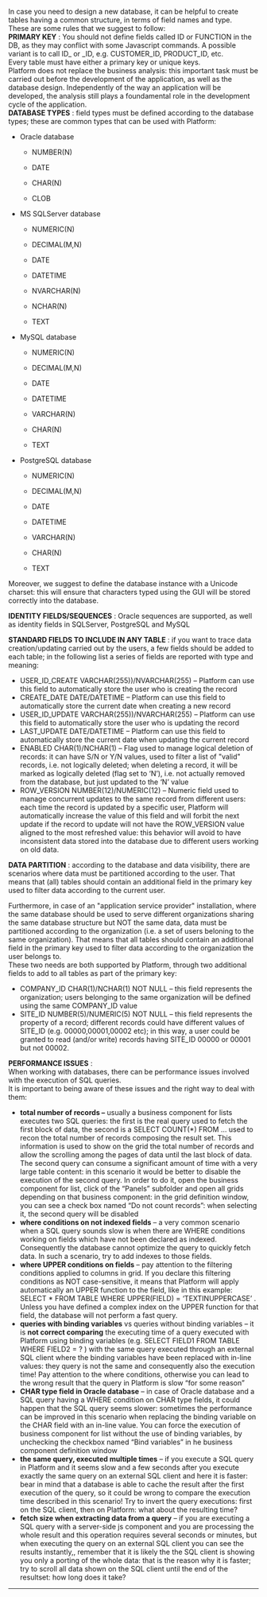 In case you need to design a new database, it can be helpful to create tables having a common structure, in terms of field names and type.  
These are some rules that we suggest to follow:  
 **PRIMARY KEY** : You should not define fields called ID or FUNCTION in the DB, as they may conflict with some Javascript commands. A possible variant is to call ID\_ or \_ID, e.g. CUSTOMER\_ID, PRODUCT\_ID, etc.  
Every table must have either a primary key or unique keys.  
Platform does not replace the business analysis: this important task must be carried out before the development of the application, as well as the database design. Independently of the way an application will be developed, the analysis still plays a foundamental role in the development cycle of the application.  
 **DATABASE TYPES** : field types must be defined according to the database types; these are common types that can be used with Platform:

* Oracle database

  * NUMBER\(N\)

  * DATE
  * CHAR\(N\)
  * CLOB

* MS SQLServer database

  * NUMERIC\(N\)

  * DECIMAL\(M,N\)
  * DATE
  * DATETIME
  * NVARCHAR\(N\)
  * NCHAR\(N\)
  * TEXT

* MySQL database

  * NUMERIC\(N\)

  * DECIMAL\(M,N\)
  * DATE
  * DATETIME
  * VARCHAR\(N\)
  * CHAR\(N\)
  * TEXT

* PostgreSQL database

  * NUMERIC\(N\)

  * DECIMAL\(M,N\)
  * DATE
  * DATETIME
  * VARCHAR\(N\)
  * CHAR\(N\)
  * TEXT

Moreover, we suggest to define the database instance with a Unicode charset: this will ensure that characters typed using the GUI will be stored correctly into the database.

**IDENTITY FIELDS/SEQUENCES** : Oracle sequences are supported, as well as identity fields in SQLServer, PostgreSQL and MySQL

**STANDARD FIELDS TO INCLUDE IN ANY TABLE** : if you want to trace data creation/updating carried out by the users, a few fields should be added to each table; in the following list a series of fields are reported with type and meaning:

* USER\_ID\_CREATE VARCHAR\(255\)\)/NVARCHAR\(255\) – Platform can use this field to automatically store the user who is creating the record
* CREATE\_DATE DATE/DATETIME – Platform can use this field to automatically store the current date when creating a new record
* USER\_ID\_UPDATE VARCHAR\(255\)\)/NVARCHAR\(255\) – Platform can use this field to automatically store the user who is updating the record
* LAST\_UPDATE DATE/DATETIME – Platform can use this field to automatically store the current date when updating the current record
* ENABLED CHAR\(1\)/NCHAR\(1\) – Flag used to manage logical deletion of records: it can have S/N or Y/N values, used to filter a list of "valid" records, i.e. not logically deleted; when deleting a record, it will be marked as logically deleted \(flag set to ‘N’\), i.e. not actually removed from the database, but just updated to the ‘N’ value
* ROW\_VERSION NUMBER\(12\)/NUMERIC\(12\) – Numeric field used to manage concurrent updates to the same record from different users: each time the record is updated by a specific user, Platform will automatically increase the value of this field and will forbit the next update if the record to update will not have the ROW\_VERSION value aligned to the most refreshed value: this behavior will avoid to have inconsistent data stored into the database due to different users working on old data.

**DATA PARTITION** : according to the database and data visibility, there are scenarios where data must be partitioned according to the user. That means that \(all\) tables should contain an additional field in the primary key used to filter data according to the current user.

Furthermore, in case of an "application service provider" installation, where the same database should be used to serve different organizations sharing the same database structure but NOT the same data, data must be partitioned according to the organization \(i.e. a set of users beloning to the same organization\). That means that all tables should contain an additional field in the primary key used to filter data according to the organization the user belongs to.  
These two needs are both supported by Platform, through two additional fields to add to all tables as part of the primary key:

* COMPANY\_ID CHAR\(1\)/NCHAR\(1\) NOT NULL – this field represents the organization; users belonging to the same organization will be defined using the same COMPANY\_ID value
* SITE\_ID NUMBER\(5\)/NUMERIC\(5\) NOT NULL – this field represents the property of a record; different records could have different values of SITE\_ID \(e.g. 00000,00001,00002 etc\); in this way, a user could be granted to read \(and/or write\) records having SITE\_ID 00000 or 00001 but not 00002.

**PERFORMANCE ISSUES** :  
When working with databases, there can be performance issues involved with the execution of SQL queries.  
It is important to being aware of these issues and the right way to deal with them:

* **total number of records –**  usually a business component for lists executes two SQL queries: the first is the real query used to fetch the first block of data, the second is a SELECT COUNT\(\*\) FROM … used to recon the total number of records composing the result set. This information is used to show on the grid the total number of records and allow the scrolling among the pages of data until the last block of data. The second query can consume a significant amount of time with a very large table content: in this scenario it would be better to disable the execution of the second query. In order to do it, open the business component for list, click of the “Panels” subfolder and open all grids depending on that business component: in the grid definition window, you can see a check box named “Do not count records”: when selecting it, the second query will be disabled
* **where conditions on not indexed fields**  – a very common scenario when a SQL query sounds slow is when there are WHERE conditions working on fields which have not been declared as indexed. Consequently the database cannot optimize the query to quickly fetch data. In such a scenario, try to add indexes to those fields.
* **where UPPER conditions on fields**  – pay attention to the filtering conditions applied to columns in grid. If you declare this filtering conditions as NOT case-sensitive, it means that Platform will apply automatically an UPPER function to the field, like in this example: SELECT \* FROM TABLE WHERE UPPER\(FIELD\) = ‘TEXTINUPPERCASE’ . Unless you have defined a complex index on the UPPER function for that field, the database will not perform a fast query.
* **queries with binding variables**  vs queries without binding variables – it is  **not correct comparing**  the executing time of a query executed with Platform using binding variables \(e.g. SELECT FIELD1 FROM TABLE WHERE FIELD2 = ? \) with the same query executed through an external SQL client where the binding variables have been replaced with in-line values: they query is not the same and consequently also the execution time! Pay attention to the where conditions, otherwise you can lead to the wrong result that the query in Platform is slow “for some reason”
* **CHAR type field in Oracle database**  – in case of Oracle database and a SQL query having a WHERE condition on CHAR type fields, it could happen that the SQL query seems slower: sometimes the performance can be improved in this scenario when replacing the binding variable on the CHAR field with an in-line value. You can force the execution of business component for list without the use of binding variables, by unchecking the checkbox named “Bind variables” in he business component definition window
* **the same query, executed multiple times**  – if you execute a SQL query in Platform and it seems slow and a few seconds after you execute exactly the same query on an external SQL client and here it is faster: bear in mind that a database is able to cache the result after the first execution of the query, so it could be wrong to compare the execution time described in this scenario! Try to invert the query executions: first on the SQL client, then on Platform: what about the resulting time?
* **fetch size when extracting data from a query**  – if you are executing a SQL query with a server-side js component and you are processing the whole result and this operation requires several seconds or minutes, but when executing the query on an external SQL client you can see the results instantly,, remember that it is likely the the SQL client is showing you only a porting of the whole data: that is the reason why it is faster; try to scroll all data shown on the SQL client until the end of the resultset: how long does it take?

---



